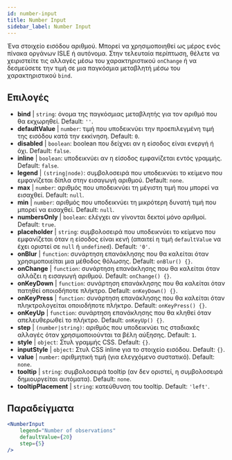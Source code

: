 ```yaml
---
id: number-input
title: Number Input
sidebar_label: Number Input
---
```


Ένα στοιχείο εισόδου αριθμού. Μπορεί να χρησιμοποιηθεί ως μέρος ενός πίνακα οργάνων ISLE ή αυτόνομα. Στην τελευταία περίπτωση, θέλετε να χειριστείτε τις αλλαγές μέσω του χαρακτηριστικού `onChange` ή να δεσμεύσετε την τιμή σε μια παγκόσμια μεταβλητή μέσω του χαρακτηριστικού `bind`.

## Επιλογές

* __bind__ | `string`: όνομα της παγκόσμιας μεταβλητής για τον αριθμό που θα εκχωρηθεί. Default: `''`.
* __defaultValue__ | `number`: τιμή που υποδεικνύει την προεπιλεγμένη τιμή της εισόδου κατά την εκκίνηση. Default: `0`.
* __disabled__ | `boolean`: boolean που δείχνει αν η είσοδος είναι ενεργή ή όχι. Default: `false`.
* __inline__ | `boolean`: υποδεικνύει αν η είσοδος εμφανίζεται εντός γραμμής. Default: `false`.
* __legend__ | `(string|node)`: συμβολοσειρά που υποδεικνύει το κείμενο που εμφανίζεται δίπλα στην εισαγωγή αριθμού. Default: `none`.
* __max__ | `number`: αριθμός που υποδεικνύει τη μέγιστη τιμή που μπορεί να εισαχθεί. Default: `null`.
* __min__ | `number`: αριθμός που υποδεικνύει τη μικρότερη δυνατή τιμή που μπορεί να εισαχθεί. Default: `null`.
* __numbersOnly__ | `boolean`: ελέγχει αν γίνονται δεκτοί μόνο αριθμοί. Default: `true`.
* __placeholder__ | `string`: συμβολοσειρά που υποδεικνύει το κείμενο που εμφανίζεται όταν η είσοδος είναι κενή (απαιτεί η τιμή `defaultValue` να έχει οριστεί σε `null` ή `undefined`). Default: `'0'`.
* __onBlur__ | `function`: συνάρτηση επανάκλησης που θα καλείται όταν χρησιμοποιείται μια μέθοδος θόλωσης. Default: `onBlur() {}`.
* __onChange__ | `function`: συνάρτηση επανάκλησης που θα καλείται όταν αλλάζει η εισαγωγή αριθμού. Default: `onChange() {}`.
* __onKeyDown__ | `function`: συνάρτηση επανάκλησης που θα καλείται όταν πατηθεί οποιοδήποτε πλήκτρο. Default: `onKeyDown() {}`.
* __onKeyPress__ | `function`: συνάρτηση επανάκλησης που θα καλείται όταν πληκτρολογείται οποιοδήποτε πλήκτρο. Default: `onKeyPress() {}`.
* __onKeyUp__ | `function`: συνάρτηση επανάκλησης που θα κληθεί όταν απελευθερωθεί το πλήκτρο. Default: `onKeyUp() {}`.
* __step__ | `(number|string)`: αριθμός που υποδεικνύει τις σταδιακές αλλαγές όταν χρησιμοποιούνται τα βέλη αύξησης. Default: `1`.
* __style__ | `object`: Στυλ γραμμής CSS. Default: `{}`.
* __inputStyle__ | `object`: Στυλ CSS inline για το στοιχείο εισόδου. Default: `{}`.
* __value__ | `number`: αριθμητική τιμή (για ελεγχόμενο συστατικό). Default: `none`.
* __tooltip__ | `string`: συμβολοσειρά tooltip (αν δεν οριστεί, η συμβολοσειρά δημιουργείται αυτόματα). Default: `none`.
* __tooltipPlacement__ | `string`: κατεύθυνση του tooltip. Default: `'left'`.


## Παραδείγματα

```jsx live
<NumberInput
    legend="Number of observations"
    defaultValue={20}
    step={5}
/>
```

